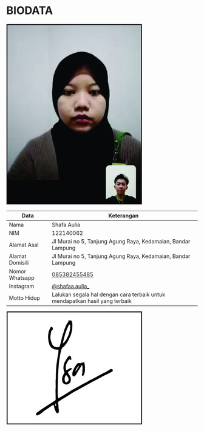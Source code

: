# BIODATA

![Foto](062_foto.jpg)

| Data            | Keterangan |
| --------------- | ------------- |
| Nama            | Shafa Aulia |
| NIM             | 122140062 |
| Alamat Asal     | Jl Murai no 5, Tanjung Agung Raya, Kedamaian, Bandar Lampung |
| Alamat Domisili | Jl Murai no 5, Tanjung Agung Raya, Kedamaian, Bandar Lampung |
| Nomor Whatsapp  | [085382455485](https://wa.me/+6285382455485) |
| Instagram       | [@shafaa.aulia_](https://instagram.com/shafaa.aulia_) |
| Motto Hidup     | Lalukan segala hal dengan cara terbaik untuk mendapatkan hasil yang terbaik |

![TTD](062_ttd.jpg)

